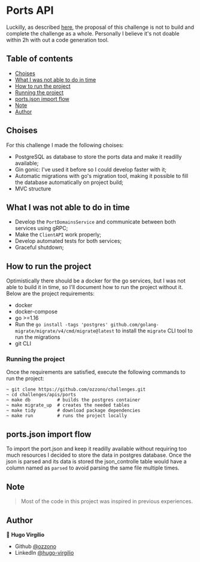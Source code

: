 # Ports API

Luckilly, as described [here](./DESCRIPTION.md), the proposal of this challenge is not to build and complete the challenge as a whole. Personally I believe it's not doable within 2h with out a code generation tool.

## Table of contents

- [Choises](#choises)
- [What I was not able to do in time](#what-i-was-not-able-to-do-in-time)
- [How to run the project](#how-to-run-the-project)
- [Running the project](#running-the-project)
- [ports.json import flow](#portsjson-import-flow)
- [Note](#note)
- [Author](#author)

## Choises

For this challenge I made the following choises:

- PostgreSQL as database to store the ports data and make it readilly available;
- Gin gonic: I've used it before so I could develop faster with it;
- Automatic migrations with go's migration tool, making it possible to fill the database automatically on project build;
- MVC structure

## What I was not able to do in time

- Develop the `PortDomainsService` and communicate between both services using gRPC;
- Make the `ClientAPI` work properly;
- Develop automated tests for both services;
- Graceful shutdown;

## How to run the project

Optimistically there should be a docker for the go services, but I was not able to build it in time, so I'll document how to run the project without it.
Below are the project requirements:

- docker
- docker-compose
- go >=1.16
- Run the `go install -tags 'postgres' github.com/golang-migrate/migrate/v4/cmd/migrate@latest` to install the `migrate` CLI tool to run the migrations
- git CLI

### Running the project

Once the requirements are satisfied, execute the following commands to run the project:

```shell
~ git clone https://github.com/ozzono/challenges.git
~ cd challenges/apis/ports 
~ make db          # builds the postgres container
~ make migrate_up  # creates the needed tables
~ make tidy        # download package dependencies
~ make run         # runs the project locally
```

## ports.json import flow

To import the port.json and keep it readilly available without requiring too much resources I decided to store the data in postgres database. Once the json is parsed and its data is stored the json_controlle table would have a column named as `parsed` to avoid parsing the same file multiple times.

## Note

> Most of the code in this project was inspired in previous experiences.

## Author

👤 **Hugo Virgílio**

- Github [@ozzono](https://github.com/ozzono)
- LinkedIn [@hugo-virgilio](https://www.linkedin.com/in/hugo-virgilio/?locale=en_US)
